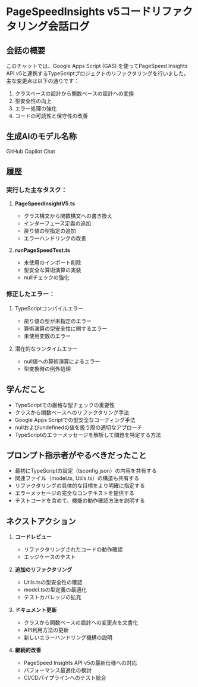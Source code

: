 # PageSpeedInsights v5コードリファクタリング会話ログ

## 会話の概要
このチャットでは、Google Apps Script (GAS) を使ってPageSpeed Insights API v5と連携するTypeScriptプロジェクトのリファクタリングを行いました。主な変更点は以下の通りです：

1. クラスベースの設計から関数ベースの設計への変換
2. 型安全性の向上
3. エラー処理の強化
4. コードの可読性と保守性の改善

## 生成AIのモデル名称
GitHub Copilot Chat

## 履歴

### 実行した主なタスク：

1. **PageSpeedInsightV5.ts**
   - クラス構文から関数構文への書き換え
   - インターフェース定義の追加
   - 戻り値の型指定の追加
   - エラーハンドリングの改善

2. **runPageSpeedTest.ts**
   - 未使用のインポート削除
   - 型安全な算術演算の実装
   - nullチェックの強化

### 修正したエラー：

1. TypeScriptコンパイルエラー
   - 戻り値の型が未指定のエラー
   - 算術演算の型安全性に関するエラー
   - 未使用変数のエラー

2. 潜在的なランタイムエラー
   - null値への算術演算によるエラー
   - 型変換時の例外処理

## 学んだこと

- TypeScriptでの厳格な型チェックの重要性
- クラスから関数ベースへのリファクタリング手法
- Google Apps Scriptでの型安全なコーディング手法
- nullおよびundefinedの値を扱う際の適切なアプローチ
- TypeScriptのエラーメッセージを解析して問題を特定する方法

## プロンプト指示者がやるべきだったこと

- 最初にTypeScriptの設定（tsconfig.json）の内容を共有する
- 関連ファイル（model.ts, Utils.ts）の構造も共有する
- リファクタリングの具体的な目標をより明確に指定する
- エラーメッセージの完全なコンテキストを提供する
- テストコードを含めて、機能の動作確認方法を説明する

## ネクストアクション

1. **コードレビュー**
   - リファクタリングされたコードの動作確認
   - エッジケースのテスト

2. **追加のリファクタリング**
   - Utils.tsの型安全性の確認
   - model.tsの型定義の最適化
   - テストカバレッジの拡充

3. **ドキュメント更新**
   - クラスから関数ベースの設計への変更点を文書化
   - API利用方法の更新
   - 新しいエラーハンドリング機構の説明

4. **継続的改善**
   - PageSpeed Insights API v5の最新仕様への対応
   - パフォーマンス最適化の検討
   - CI/CDパイプラインへのテスト統合
